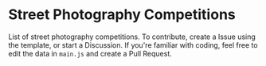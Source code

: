 # Street Photography Competitions

List of street photography competitions. To contribute, create a Issue using the template, or start a Discussion. If you're familiar with coding, feel free to edit the data in `main.js` and create a Pull Request.
